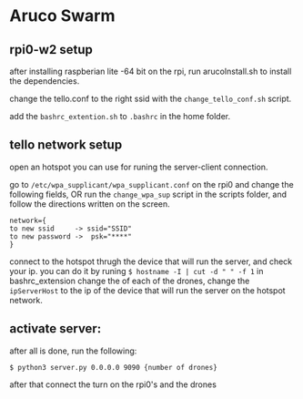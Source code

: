 # Aruco Swarm

## rpi0-w2 setup

after installing raspberian lite -64 bit on the rpi, run 
arucoInstall.sh to install the dependencies.

change the tello.conf to the right ssid with the `change_tello_conf.sh` script.

add the `bashrc_extention.sh` to `.bashrc` in the home folder.

## tello network setup

open an hotspot you can use for runing the server-client connection.

go to `/etc/wpa_supplicant/wpa_supplicant.conf` on the rpi0 and change the following fields,
OR run the `change_wpa_sup` script in the scripts folder, and follow the directions written on the screen.
```
network={
to new ssid     -> ssid="SSID"
to new password ->  psk="****"
}
```

connect to the hotspot thrugh the device that will run the server, and check your ip.
you can do it by runing `$ hostname -I | cut -d " " -f 1`
in bashrc_extension change the of each of the drones, change the `ipServerHost` 
to the ip of the device that will run the server on the hotspot network.

## activate server:

after all is done, run the following:

```
$ python3 server.py 0.0.0.0 9090 {number of drones}
```

after that connect the turn on the rpi0's and the drones